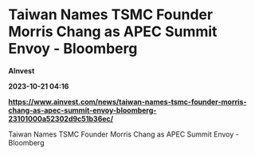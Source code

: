 # Taiwan Names TSMC Founder Morris Chang as APEC Summit Envoy - Bloomberg
**AInvest**

**2023-10-21 04:16**

**https://www.ainvest.com/news/taiwan-names-tsmc-founder-morris-chang-as-apec-summit-envoy-bloomberg-23101000a52302d9c51b36ec/**

Taiwan Names TSMC Founder Morris Chang as APEC Summit Envoy - Bloomberg